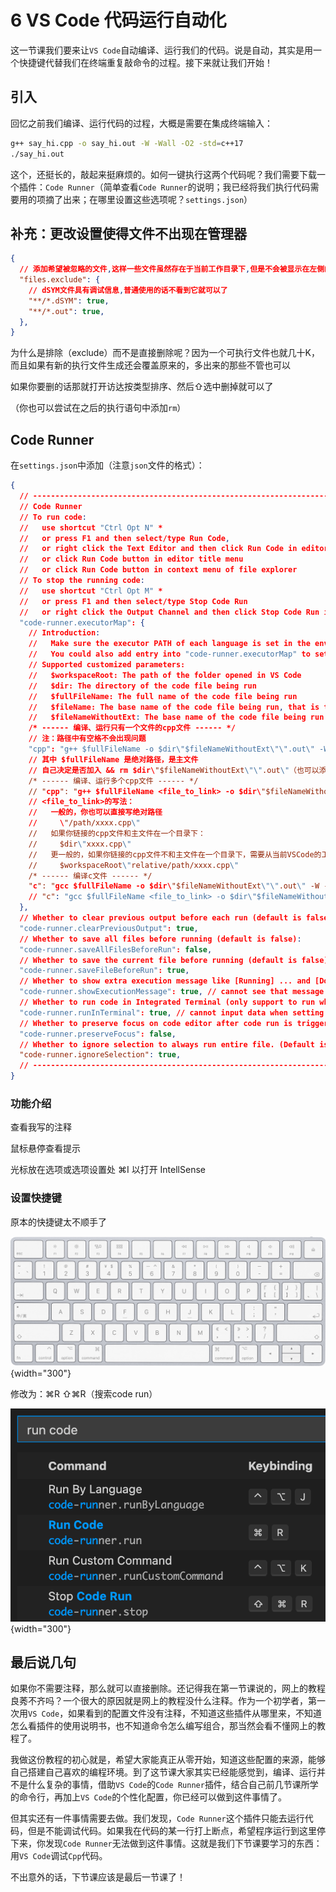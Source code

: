 # 6 VS Code 代码运行自动化

这一节课我们要来让`VS Code`自动编译、运行我们的代码。说是自动，其实是用一个快捷键代替我们在终端重复敲命令的过程。接下来就让我们开始！

## 引入

回忆之前我们编译、运行代码的过程，大概是需要在集成终端输入：

```bash
g++ say_hi.cpp -o say_hi.out -W -Wall -O2 -std=c++17
./say_hi.out
```

这个，还挺长的，敲起来挺麻烦的。如何一键执行这两个代码呢？我们需要下载一个插件：`Code Runner`（简单查看`Code Runner`的说明；我已经将我们执行代码需要用的项摘了出来；在哪里设置这些选项呢？`settings.json`）

## 补充：更改设置使得文件不出现在管理器

```json
{
  // 添加希望被忽略的文件,这样一些文件虽然存在于当前工作目录下,但是不会被显示在左侧的文件浏览器里
  "files.exclude": {
    // dSYM文件具有调试信息,普通使用的话不看到它就可以了
    "**/*.dSYM": true,
    "**/*.out": true,
  },
}
```

为什么是排除（exclude）而不是直接删除呢？因为一个可执行文件也就几十K，而且如果有新的执行文件生成还会覆盖原来的，多出来的那些不管也可以

如果你要删的话那就打开访达按类型排序、然后⇧选中删掉就可以了

（你也可以尝试在之后的执行语句中添加`rm`）

## Code Runner

在`settings.json`中添加（注意`json`文件的格式）：

```json
{
  // --------------------------------------------------------------------------------------
  // Code Runner
  // To run code:
  //   use shortcut "Ctrl Opt N" *
  //   or press F1 and then select/type Run Code,
  //   or right click the Text Editor and then click Run Code in editor context menu
  //   or click Run Code button in editor title menu
  //   or click Run Code button in context menu of file explorer
  // To stop the running code:
  //   use shortcut "Ctrl Opt M" *
  //   or press F1 and then select/type Stop Code Run
  //   or right click the Output Channel and then click Stop Code Run in context menu
  "code-runner.executorMap": {
    // Introduction:
    //   Make sure the executor PATH of each language is set in the environment variable.
    //   You could also add entry into "code-runner.executorMap" to set the executor PATH.
    // Supported customized parameters:
    //   $workspaceRoot: The path of the folder opened in VS Code
    //   $dir: The directory of the code file being run
    //   $fullFileName: The full name of the code file being run
    //   $fileName: The base name of the code file being run, that is the file without the directory
    //   $fileNameWithoutExt: The base name of the code file being run without its extension
    /* ------ 编译、运行只有一个文件的cpp文件 ------ */
    // 注：路径中有空格不会出现问题
    "cpp": "g++ $fullFileName -o $dir\"$fileNameWithoutExt\"\".out\" -W -Wall -O2 -std=c++17 && $dir\"$fileNameWithoutExt\"\".out\"",
    // 其中 $fullFileName 是绝对路径，是主文件
    // 自己决定是否加入 && rm $dir\"$fileNameWithoutExt\"\".out\"（也可以添加"files.exclude"）
    /* ------ 编译、运行多个cpp文件 ------ */
    // "cpp": "g++ $fullFileName <file_to_link> -o $dir\"$fileNameWithoutExt\"\".out\" -W -Wall -O2 -std=c++17 && $dir\"$fileNameWithoutExt\"\".out\"",
    // <file_to_link>的写法：
    //   一般的，你也可以直接写绝对路径
    //     \"/path/xxxx.cpp\"
    //   如果你链接的cpp文件和主文件在一个目录下：
    //     $dir\"xxxx.cpp\"
    //   更一般的，如果你链接的cpp文件不和主文件在一个目录下，需要从当前VSCode的工作目录补充相对路径从而形成绝对路径：
    //     $workspaceRoot\"relative/path/xxxx.cpp\"
    /* ------ 编译c文件 ------ */
    "c": "gcc $fullFileName -o $dir\"$fileNameWithoutExt\"\".out\" -W -Wall -O2 -std=c17 && $dir\"$fileNameWithoutExt\"\".out\"",
    // "c": "gcc $fullFileName <file_to_link> -o $dir\"$fileNameWithoutExt\"\".out\" -W -Wall -O2 -std=c17 && $dir\"$fileNameWithoutExt\"\".out\"",
  },
  // Whether to clear previous output before each run (default is false):
  "code-runner.clearPreviousOutput": true,
  // Whether to save all files before running (default is false):
  "code-runner.saveAllFilesBeforeRun": false,
  // Whether to save the current file before running (default is false):
  "code-runner.saveFileBeforeRun": true,
  // Whether to show extra execution message like [Running] ... and [Done] ... (default is true):
  "code-runner.showExecutionMessage": true, // cannot see that message is you set "code-runner.runInTerminal" to true
  // Whether to run code in Integrated Terminal (only support to run whole file in Integrated Terminal, neither untitled file nor code snippet) (default is false):
  "code-runner.runInTerminal": true, // cannot input data when setting to false
  // Whether to preserve focus on code editor after code run is triggered (default is true, the code editor will keep focus; when it is false, Terminal or Output Channel will take focus):
  "code-runner.preserveFocus": false,
  // Whether to ignore selection to always run entire file. (Default is false)
  "code-runner.ignoreSelection": true,
  // --------------------------------------------------------------------------------------
}
```

### 功能介绍

查看我写的注释

鼠标悬停查看提示

光标放在选项或选项设置处 ⌘I 以打开 IntellSense

### 设置快捷键

原本的快捷键太不顺手了

![](media/16104435266580/16107331462916.jpg){width="300"}

修改为：⌘R ⇧⌘R（搜索code run）

![](media/my/run_code_shortcuts.png){width="300"}

## 最后说几句

如果你不需要注释，那么就可以直接删除。还记得我在第一节课说的，网上的教程良莠不齐吗？一个很大的原因就是网上的教程没什么注释。作为一个初学者，第一次用`VS Code`，如果看到的配置文件没有注释，不知道这些插件从哪里来，不知道怎么看插件的使用说明书，也不知道命令怎么编写组合，那当然会看不懂网上的教程了。

我做这份教程的初心就是，希望大家能真正从零开始，知道这些配置的来源，能够自己搭建自己喜欢的编程环境。到了这节课大家其实已经能感觉到，编译、运行并不是什么复杂的事情，借助`VS Code`的`Code Runner`插件，结合自己前几节课所学的命令行，再加上`VS Code`的个性化配置，你已经可以做到这件事情了。

但其实还有一件事情需要去做。我们发现，`Code Runner`这个插件只能去运行代码，但是不能调试代码。如果我在代码的某一行打上断点，希望程序运行到这里停下来，你发现`Code Runner`无法做到这件事情。这就是我们下节课要学习的东西：用`VS Code`调试`Cpp`代码。

不出意外的话，下节课应该是最后一节课了！